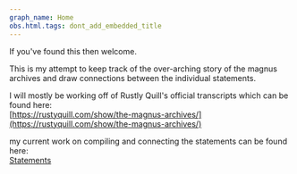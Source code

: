 ```yaml
---
graph_name: Home
obs.html.tags: dont_add_embedded_title
---
```

   
If you've found this then welcome.   
   
This is my attempt to keep track of the over-arching story of the magnus archives and draw connections between the individual statements.   
   
I will mostly be working off of Rustly Quill's official transcripts which can be found here:   
[https://rustyquill.com/show/the-magnus-archives/](https://rustyquill.com/show/the-magnus-archives/)   
   
my current work on compiling and connecting the statements can be found here:   
[Statements](./Statements/Statements.md)